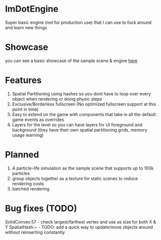 # ImDotEngine

Super basic engine (not for production use) that I can use to fuck around and learn new things

# Showcase

you can see a basic showcase of the sample scene & engine
[here](https://streamable.com/npwgbz)

# Features

1. Spatial Partitioning using hashes so you dont have to loop over every object when rendering or doing physic steps
2. Exclusive/Borderless fullscreen (No optimized fullscreen support at this point in time)
3. Easy to extend on the game with components that take in all the default game events as overrides
4. Layers for the level so you can have layers for UI foreground and background (they have their own spatial partitioning grids, memory usage warning)

# Planned

1. A particle-life simulation as the sample scene that supports up to 100k particles
2. group objects together as a texture for static scenes to reduce rendering costs
3. batched rendering

# Bug fixes (TODO)

SolidConvex:57 - check largest/farthest vertex and use as size for both X & Y
SpatialHash:~ - TODO: add a quick way to update/move objects around without reinserting constantly
